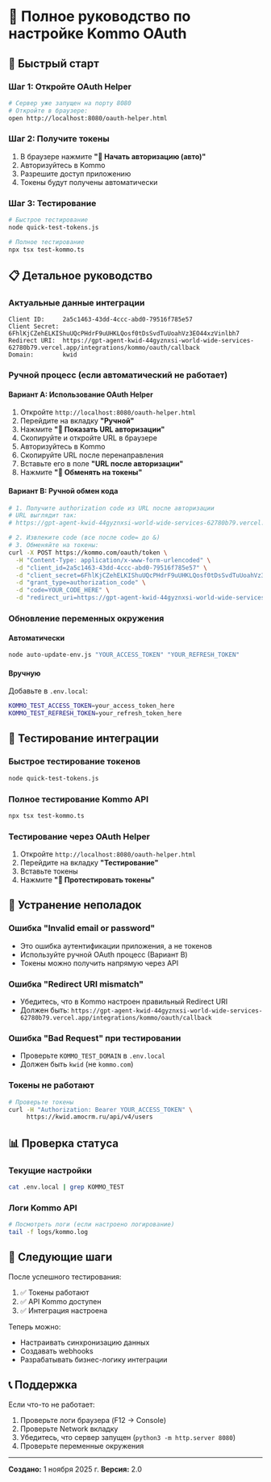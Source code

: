 # 🔑 Полное руководство по настройке Kommo OAuth

## 🚀 Быстрый старт

### Шаг 1: Откройте OAuth Helper
```bash
# Сервер уже запущен на порту 8080
# Откройте в браузере:
open http://localhost:8080/oauth-helper.html
```

### Шаг 2: Получите токены
1. В браузере нажмите **"🚀 Начать авторизацию (авто)"**
2. Авторизуйтесь в Kommo
3. Разрешите доступ приложению
4. Токены будут получены автоматически

### Шаг 3: Тестирование
```bash
# Быстрое тестирование
node quick-test-tokens.js

# Полное тестирование
npx tsx test-kommo.ts
```

## 📋 Детальное руководство

### Актуальные данные интеграции
```
Client ID:     2a5c1463-43dd-4ccc-abd0-79516f785e57
Client Secret: 6FhlKjCZehELKIShuUQcPHdrF9uUHKLQosf0tDsSvdTuUoahVz3EO44xzVinlbh7
Redirect URI:  https://gpt-agent-kwid-44gyznxsi-world-wide-services-62780b79.vercel.app/integrations/kommo/oauth/callback
Domain:        kwid
```

### Ручной процесс (если автоматический не работает)

#### Вариант A: Использование OAuth Helper
1. Откройте `http://localhost:8080/oauth-helper.html`
2. Перейдите на вкладку **"Ручной"**
3. Нажмите **"🔗 Показать URL авторизации"**
4. Скопируйте и откройте URL в браузере
5. Авторизуйтесь в Kommo
6. Скопируйте URL после перенаправления
7. Вставьте его в поле **"URL после авторизации"**
8. Нажмите **"🔄 Обменять на токены"**

#### Вариант B: Ручной обмен кода
```bash
# 1. Получите authorization code из URL после авторизации
# URL выглядит так:
# https://gpt-agent-kwid-44gyznxsi-world-wide-services-62780b79.vercel.app/integrations/kommo/oauth/callback?code=ABC123...&state=...

# 2. Извлеките code (все после code= до &)
# 3. Обменяйте на токены:
curl -X POST https://kommo.com/oauth/token \
  -H "Content-Type: application/x-www-form-urlencoded" \
  -d "client_id=2a5c1463-43dd-4ccc-abd0-79516f785e57" \
  -d "client_secret=6FhlKjCZehELKIShuUQcPHdrF9uUHKLQosf0tDsSvdTuUoahVz3EO44xzVinlbh7" \
  -d "grant_type=authorization_code" \
  -d "code=YOUR_CODE_HERE" \
  -d "redirect_uri=https://gpt-agent-kwid-44gyznxsi-world-wide-services-62780b79.vercel.app/integrations/kommo/oauth/callback"
```

### Обновление переменных окружения

#### Автоматически
```bash
node auto-update-env.js "YOUR_ACCESS_TOKEN" "YOUR_REFRESH_TOKEN"
```

#### Вручную
Добавьте в `.env.local`:
```bash
KOMMO_TEST_ACCESS_TOKEN=your_access_token_here
KOMMO_TEST_REFRESH_TOKEN=your_refresh_token_here
```

## 🧪 Тестирование интеграции

### Быстрое тестирование токенов
```bash
node quick-test-tokens.js
```

### Полное тестирование Kommo API
```bash
npx tsx test-kommo.ts
```

### Тестирование через OAuth Helper
1. Откройте `http://localhost:8080/oauth-helper.html`
2. Перейдите на вкладку **"Тестирование"**
3. Вставьте токены
4. Нажмите **"🧪 Протестировать токены"**

## 🔧 Устранение неполадок

### Ошибка "Invalid email or password"
- Это ошибка аутентификации приложения, а не токенов
- Используйте ручной OAuth процесс (Вариант B)
- Токены можно получить напрямую через API

### Ошибка "Redirect URI mismatch"
- Убедитесь, что в Kommo настроен правильный Redirect URI
- Должен быть: `https://gpt-agent-kwid-44gyznxsi-world-wide-services-62780b79.vercel.app/integrations/kommo/oauth/callback`

### Ошибка "Bad Request" при тестировании
- Проверьте `KOMMO_TEST_DOMAIN` в `.env.local`
- Должен быть `kwid` (не `kommo.com`)

### Токены не работают
```bash
# Проверьте токены
curl -H "Authorization: Bearer YOUR_ACCESS_TOKEN" \
     https://kwid.amocrm.ru/api/v4/users
```

## 📊 Проверка статуса

### Текущие настройки
```bash
cat .env.local | grep KOMMO_TEST
```

### Логи Kommo API
```bash
# Посмотреть логи (если настроено логирование)
tail -f logs/kommo.log
```

## 🎯 Следующие шаги

После успешного тестирования:

1. ✅ Токены работают
2. ✅ API Kommo доступен
3. ✅ Интеграция настроена

Теперь можно:
- Настраивать синхронизацию данных
- Создавать webhooks
- Разрабатывать бизнес-логику интеграции

## 📞 Поддержка

Если что-то не работает:
1. Проверьте логи браузера (F12 → Console)
2. Проверьте Network вкладку
3. Убедитесь, что сервер запущен (`python3 -m http.server 8080`)
4. Проверьте переменные окружения

---

**Создано:** 1 ноября 2025 г.
**Версия:** 2.0
